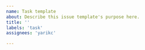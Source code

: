 ```yaml
---
name: Task template
about: Describe this issue template's purpose here.
title: ''
labels: 'task'
assignees: 'yarikc'

---
```




